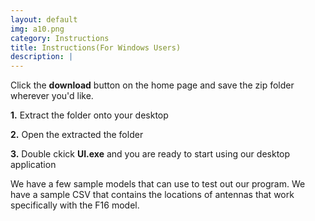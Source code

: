 ```yaml
---
layout: default
img: a10.png
category: Instructions 
title: Instructions(For Windows Users)
description: |
---
```

  Click the <b>download</b> button on the home page and save the zip folder wherever you'd like. 
  <p><b>1.</b> Extract the folder onto your desktop</p>
  <p><b>2.</b> Open the extracted the folder</p>
  <p><b>3.</b> Double ckick <b>UI.exe</b> and you are ready to start using our desktop application </p>
  <p>We have a few sample models that can use to test out our program. 
  We have a sample CSV that contains the locations of antennas that work specifically with the F16 model.</p>
